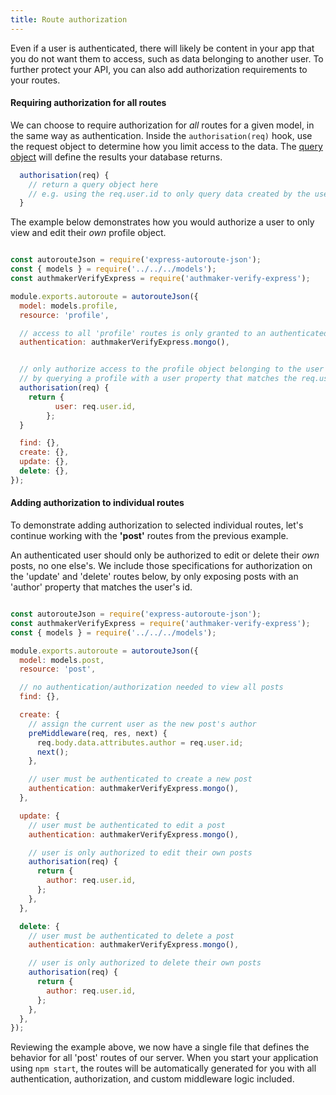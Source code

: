 ```yaml
---
title: Route authorization
---
```


Even if a user is authenticated, there will likely be content in your app that you do not want them to access, such as data belonging to another user. To further protect your API, you can also add authorization requirements to your routes.

#### Requiring authorization for all routes

We can choose to require authorization for _all_ routes for a given model, in the same way as authentication. Inside the `authorisation(req)` hook, use the request object to determine how you limit access to the data. The [query object](https://docs.mongodb.com/manual/tutorial/query-documents/) will define the results your database returns.

```javascript
  authorisation(req) {
    // return a query object here
    // e.g. using the req.user.id to only query data created by the user
  }
```

The example below demonstrates how you would authorize a user to only view and edit their _own_ profile object.  

```javascript {data-filename=server/routes/v1/profile.js}

const autorouteJson = require('express-autoroute-json');
const { models } = require('../../../models');
const authmakerVerifyExpress = require('authmaker-verify-express');

module.exports.autoroute = autorouteJson({
  model: models.profile,
  resource: 'profile',

  // access to all 'profile' routes is only granted to an authenticated user
  authentication: authmakerVerifyExpress.mongo(),


  // only authorize access to the profile object belonging to the user
  // by querying a profile with a user property that matches the req.user.id
  authorisation(req) {
    return {
          user: req.user.id,
        };
  }

  find: {},
  create: {},
  update: {},
  delete: {},
});
```

#### Adding authorization to individual routes

To demonstrate adding authorization to selected individual routes, let's continue working with the **'post'** routes from the previous example.

An authenticated user should only be authorized to edit or delete their _own_ posts, no one else's. We include those specifications for authorization on the 'update' and 'delete' routes below, by only exposing posts with an 'author' property that matches the user's id.

```javascript {data-filename=server/routes/v1/post.js}

const autorouteJson = require('express-autoroute-json');
const authmakerVerifyExpress = require('authmaker-verify-express');
const { models } = require('../../../models');

module.exports.autoroute = autorouteJson({
  model: models.post,
  resource: 'post',

  // no authentication/authorization needed to view all posts
  find: {},  

  create: {
    // assign the current user as the new post's author
    preMiddleware(req, res, next) {
      req.body.data.attributes.author = req.user.id;
      next();
    },

    // user must be authenticated to create a new post
    authentication: authmakerVerifyExpress.mongo(),
  },

  update: {
    // user must be authenticated to edit a post
    authentication: authmakerVerifyExpress.mongo(),

    // user is only authorized to edit their own posts
    authorisation(req) {
      return {
        author: req.user.id,
      };
    },
  },

  delete: {
    // user must be authenticated to delete a post
    authentication: authmakerVerifyExpress.mongo(),

    // user is only authorized to delete their own posts
    authorisation(req) {
      return {
        author: req.user.id,
      };
    },
  },
});
```

Reviewing the example above, we now have a single file that defines the behavior for all 'post' routes of our server. When you start your application using `npm start`, the routes will be automatically generated for you with all authentication, authorization, and custom middleware logic included.
